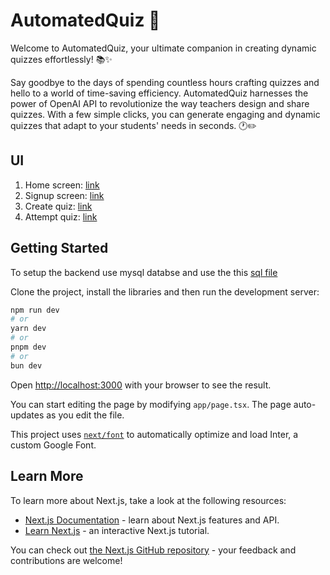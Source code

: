 # AutomatedQuiz 🚀
Welcome to AutomatedQuiz, your ultimate companion in creating dynamic quizzes effortlessly! 📚✨

Say goodbye to the days of spending countless hours crafting quizzes and hello to a world of time-saving efficiency. AutomatedQuiz harnesses the power of OpenAI API to revolutionize the way teachers design and share quizzes. With a few simple clicks, you can generate engaging and dynamic quizzes that adapt to your students' needs in seconds. 🕐✏️

## UI
1. Home screen: <a href="https://raw.githubusercontent.com/somesh4545/dynamic-quiz-generation/master/ui/homescreen.png">link</a>
2. Signup screen: <a href="https://raw.githubusercontent.com/somesh4545/dynamic-quiz-generation/master/ui/signup.png">link</a>
3. Create quiz: <a href="https://raw.githubusercontent.com/somesh4545/dynamic-quiz-generation/master/ui/create-quiz.png">link</a>
4. Attempt quiz: <a href="https://raw.githubusercontent.com/somesh4545/dynamic-quiz-generation/master/ui/attempt-quiz.png">link</a>



## Getting Started

To setup the backend use mysql databse and use the this <a href="https://github.com/somesh4545/dynamic-quiz-generation/blob/master/quiz%20(1).sql">sql file </a>

Clone the project, install the libraries and then run the development server:

```bash
npm run dev
# or
yarn dev
# or
pnpm dev
# or
bun dev
```

Open [http://localhost:3000](http://localhost:3000) with your browser to see the result.

You can start editing the page by modifying `app/page.tsx`. The page auto-updates as you edit the file.

This project uses [`next/font`](https://nextjs.org/docs/basic-features/font-optimization) to automatically optimize and load Inter, a custom Google Font.

## Learn More

To learn more about Next.js, take a look at the following resources:

- [Next.js Documentation](https://nextjs.org/docs) - learn about Next.js features and API.
- [Learn Next.js](https://nextjs.org/learn) - an interactive Next.js tutorial.

You can check out [the Next.js GitHub repository](https://github.com/vercel/next.js/) - your feedback and contributions are welcome!


